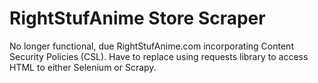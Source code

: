 # RightStufAnime Store Scraper
No longer functional, due RightStufAnime.com incorporating Content Security Policies (CSL). Have to replace using requests library to access HTML to either Selenium or Scrapy.